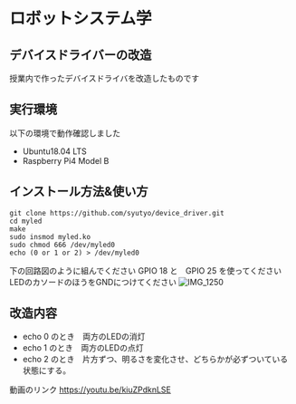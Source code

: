 # ロボットシステム学
## デバイスドライバーの改造
授業内で作ったデバイスドライバを改造したものです

## 実行環境
以下の環境で動作確認しました
- Ubuntu18.04 LTS
- Raspberry Pi4 Model B

## インストール方法&使い方
~~~
git clone https://github.com/syutyo/device_driver.git
cd myled
make
sudo insmod myled.ko
sudo chmod 666 /dev/myled0
echo (0 or 1 or 2) > /dev/myled0
~~~
下の回路図のように組んでください
GPIO 18 と　GPIO 25 を使ってください
LEDのカソードのほうをGNDにつけてください
![IMG_1250](https://user-images.githubusercontent.com/72371137/101170003-2129ca00-3681-11eb-822f-518203f6c347.JPG)


## 改造内容
- echo 0 のとき　両方のLEDの消灯
- echo 1 のとき　両方のLEDの点灯
- echo 2 のとき　片方ずつ、明るさを変化させ、どちらかが必ずついている状態にする。

動画のリンク
https://youtu.be/kiuZPdknLSE
